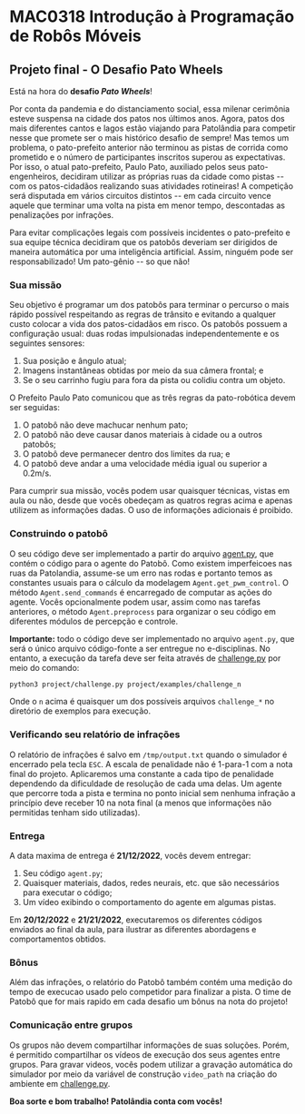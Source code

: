 # MAC0318 Introdução à Programação de Robôs Móveis

## Projeto final - O Desafio Pato Wheels

Está na hora do **desafio *Pato Wheels***!

Por conta da pandemia e do distanciamento social, essa milenar cerimônia esteve suspensa na
cidade dos patos nos últimos anos. Agora, patos dos mais diferentes cantos e lagos estão
viajando para Patolândia para competir nesse que promete ser o mais histórico
desafio de sempre! Mas temos um problema, o pato-prefeito anterior não terminou as pistas de corrida como prometido e o número de participantes inscritos superou as expectativas. Por isso, o atual pato-prefeito, Paulo Pato, auxiliado pelos seus pato-engenheiros, decidiram utilizar as próprias ruas da cidade como pistas -- com os patos-cidadãos realizando suas atividades rotineiras! 
A competição será disputada em vários circuitos distintos -- em cada circuito vence aquele que terminar uma volta na pista em menor tempo, descontadas as penalizações por infrações. 

Para evitar complicações legais com possíveis incidentes o pato-prefeito e sua equipe técnica decidiram que os patobôs deveriam ser dirigidos de maneira automática por uma inteligência artificial. 
Assim, ninguém pode ser responsabilizado! Um pato-gênio -- so que não!


### Sua missão

Seu objetivo é programar um dos patobôs para terminar o percurso o mais rápido possível respeitando as regras de trânsito e evitando a qualquer custo colocar a vida dos patos-cidadãos em risco.
Os patobôs possuem a configuração usual: duas rodas impulsionadas independentemente e os seguintes sensores:

1. Sua posição e ângulo atual;
2. Imagens instantâneas obtidas por meio da sua câmera frontal; e
3. Se o seu carrinho fugiu para fora da pista ou colidiu contra um objeto.

O Prefeito Paulo Pato comunicou que as três regras da pato-robótica devem ser seguidas:

1. O patobô não deve machucar nenhum pato;
2. O patobô não deve causar danos materiais à cidade ou a outros patobôs;
3. O patobô deve permanecer dentro dos limites da rua; e
4. O patobô deve andar a uma velocidade média igual ou superior a 0.2m/s.

Para cumprir sua missão, vocês podem usar quaisquer técnicas, vistas em aula ou 
não, desde que vocês obedeçam as quatros regras acima e apenas utilizem as informações
dadas. O uso de informações adicionais é proibido.

### Construindo o patobô

O seu código deve ser implementado a partir do arquivo [agent.py](./agent.py), que
contém o código para o agente do Patobô. Como existem imperfeicoes nas ruas da
Patolandia, assume-se um erro nas rodas e portanto temos as constantes usuais para
o cálculo da modelagem `Agent.get_pwm_control`. O método `Agent.send_commands` é 
encarregado de computar as ações do agente. Vocês opcionalmente podem usar, assim
como nas tarefas anteriores, o método `Agent.preprocess` para organizar o seu código
em diferentes módulos de percepção e controle.

**Importante:** todo o código deve ser implementado no arquivo `agent.py`, que será 
o único arquivo código-fonte a ser entregue no e-disciplinas. No entanto, a execução
da tarefa deve ser feita através de [challenge.py](./challenge.py) por meio do comando:

```bash
python3 project/challenge.py project/examples/challenge_n
```

Onde o `n` acima é quaisquer um dos possíveis arquivos `challenge_*` no diretório de
exemplos para execução.

### Verificando seu relatório de infrações

O relatório de infrações é salvo em `/tmp/output.txt` quando o simulador é encerrado 
pela tecla `ESC`. A escala de penalidade não é 1-para-1 com a nota final do projeto. 
Aplicaremos uma constante a cada tipo de penalidade dependendo da dificuldade de
resolução de cada uma delas. Um agente que percorre toda a pista e termina no ponto
inicial sem nenhuma infração a princípio deve receber 10 na nota final (a menos que
informações não permitidas tenham sido utilizadas).

### Entrega

A data maxima de entrega é **21/12/2022**, vocês devem entregar:

1. Seu código `agent.py`;
2. Quaisquer materiais, dados, redes neurais, etc. que são necessários para executar
o código;
3. Um vídeo exibindo o comportamento do agente em algumas pistas.

Em **20/12/2022** e **21/21/2022**, executaremos os diferentes códigos enviados ao final da aula, para ilustrar as diferentes abordagens e comportamentos obtidos. 

### Bônus

Além das infrações, o relatório do Patobô também contém uma medição do tempo de
execucao usado pelo competidor para finalizar a pista. O time de Patobô que for
mais rapido em cada desafio um bônus na nota do projeto!

### Comunicação entre grupos

Os grupos não devem compartilhar informações de suas soluções. Porém, é permitido
compartilhar os vídeos de execução dos seus agentes entre grupos. Para gravar videos,
vocês podem utilizar a gravação automática do simulador por meio da variável de
construção `video_path` na criação do ambiente em [challenge.py](./challenge.py).

**Boa sorte e bom trabalho! Patolândia conta com vocês!**
